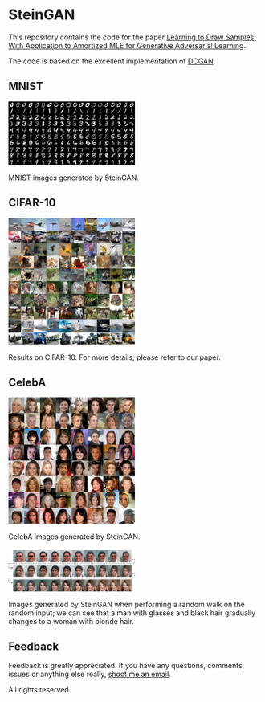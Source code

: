 # SteinGAN
This repository contains the code for the paper [Learning to Draw Samples: With Application to Amortized MLE for Generative Adversarial Learning](https://arxiv.org/pdf/1611.01722.pdf).

The code is based on the excellent implementation of [DCGAN](https://github.com/Newmu/dcgan_code).

## MNIST
<img src="images/mnist_samples.png" width="50%">

MNIST images generated by SteinGAN.

## CIFAR-10
<img src="images/cifar10_samples.png" width="50%">

Results on CIFAR-10. For more details, please refer to our paper.

## CelebA
<img src="images/celeba_samples.png" width="50%">

CelebA images generated by SteinGAN. 

<img src="images/celeba_random_walk.png" width="50%">

Images generated by SteinGAN when performing a random walk on the random input; we can see that a man with glasses and black hair gradually changes to a woman with blonde hair. 


## Feedback
Feedback is greatly appreciated. If you have any questions, comments, issues or anything else really, [shoot me an email](mailto:dilin.wang.gr@dartmouth.edu).

All rights reserved.

